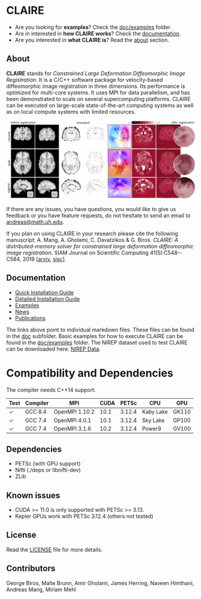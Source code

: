 # CLAIRE

* Are you looking for **examples**? Check the [doc/examples](https://github.com/andreasmang/claire/tree/master/doc/examples) folder.
* Are in interested in **how CLAIRE works**? Check the [documentation](#clairedoc).
* Are you interested in **what CLAIRE is**? Read the [about](#claireabout) section.

## About <a name="claireabout"></a>

**CLAIRE** stands for *Constrained Large Deformation Diffeomorphic Image Registration*. It is a C/C++ software package for velocity-based diffeomorphic image registration in three dimensions. Its performance is optimized for multi-core systems. It uses MPI for data parallelism, and has been demonstrated to scale on several supercomputing platforms. CLAIRE can be executed on large-scale state-of-the-art computing systems as well as on local compute systems with limited resources.

<p align="center">
<img src="doc/figs/claire4brains.jpg" alt="CLAIRE4Brains"  width="800"/>
</p>

If there are any issues, you have questions, you would like to give us feedback or you have feature requests, do not hesitate to send an email to <andreas@math.uh.edu>.

If you plan on using CLAIRE in your research please cite the following manuscript:
A. Mang, A. Gholami, C. Davatzikos & G. Biros. *CLAIRE: A distributed-memory solver for constrained large deformation diffeomorphic image registration*. SIAM Journal on Scientific Computing 41(5):C548--C584, 2019 [[arxiv](https://arxiv.org/abs/1808.04487), [sisc](https://epubs.siam.org/doi/abs/10.1137/18M1207818)].

## Documentation <a name="clairedoc"></a>
* [Quick Installation Guide](doc/README-INSTALL-QUICK.md)
* [Detailed Installation Guide](doc/README-INSTALL.md)
* [Examples](doc/README-RUNME.md)
* [News](doc/README-NEWS.md)
* [Publications](doc/README-REFERENCES.md)

The links above point to individual markdown files. These files can be found in the [doc](https://github.com/andreasmang/claire/tree/master/doc) subfolder. Basic examples for how to execute CLAIRE can be found in the [doc/examples](https://github.com/andreasmang/claire/tree/master/doc/examples) folder. The NIREP dataset used to test CLAIRE can be downloaded here: [NIREP Data](https://github.com/andreasmang/nirep).

# Compatibility and Dependencies
The compiler needs C++14 support.

|Test   | Compiler  | MPI            | CUDA | PETSc  | CPU       | GPU   |
|---    |---------- |-----           |------|------- |---        |---    |
|&check;| GCC 8.4   | OpenMPI 1.10.2 | 10.1 | 3.12.4 | Kaby Lake | GK110 |
|&check;| GCC 7.4   | OpenMPI 4.0.1  | 10.1 | 3.12.4 | Sky Lake  | GP100 |
|&check;| GCC 7.4   | OpenMPI 3.1.6  | 10.2 | 3.12.4 | Power9    | GV100 |

## Dependencies
* PETSc (with GPU support)
* Nifti (./deps or libnifti-dev)
* ZLib

## Known issues
* CUDA >= 11.0 is only supported with PETSc >= 3.13.
* Kepler GPUs work with PETSc 3.12.4  (others not tested)

## License
Read the [LICENSE](https://github.com/andreasmang/claire/tree/master/LICENSE) file for more details.


## Contributors
George Biros, Malte Brunn, Amir Gholami, James Herring, Naveen Himthani, Andreas Mang, Miriam Mehl
